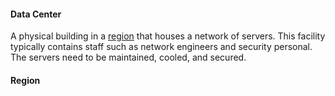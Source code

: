 #### Data Center
A physical building in a [region](/documentation/azure/certifications/az-900/glossary/#region) that houses a network of servers. This facility typically contains staff such as network engineers and security personal. The servers need to be maintained, cooled, and secured.

#### Region